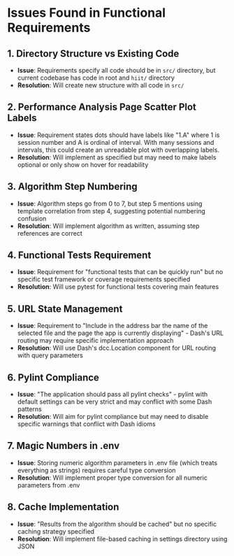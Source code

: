 # Issues Found in Functional Requirements

## 1. Directory Structure vs Existing Code
- **Issue**: Requirements specify all code should be in `src/` directory, but current codebase has code in root and `hiit/` directory
- **Resolution**: Will create new structure with all code in `src/`

## 2. Performance Analysis Page Scatter Plot Labels
- **Issue**: Requirement states dots should have labels like "1.A" where 1 is session number and A is ordinal of interval. With many sessions and intervals, this could create an unreadable plot with overlapping labels.
- **Resolution**: Will implement as specified but may need to make labels optional or only show on hover for readability

## 3. Algorithm Step Numbering
- **Issue**: Algorithm steps go from 0 to 7, but step 5 mentions using template correlation from step 4, suggesting potential numbering confusion
- **Resolution**: Will implement algorithm as written, assuming step references are correct

## 4. Functional Tests Requirement
- **Issue**: Requirement for "functional tests that can be quickly run" but no specific test framework or coverage requirements specified
- **Resolution**: Will use pytest for functional tests covering main features

## 5. URL State Management
- **Issue**: Requirement to "Include in the address bar the name of the selected file and the page the app is currently displaying" - Dash's URL routing may require specific implementation approach
- **Resolution**: Will use Dash's dcc.Location component for URL routing with query parameters

## 6. Pylint Compliance
- **Issue**: "The application should pass all pylint checks" - pylint with default settings can be very strict and may conflict with some Dash patterns
- **Resolution**: Will aim for pylint compliance but may need to disable specific warnings that conflict with Dash idioms

## 7. Magic Numbers in .env
- **Issue**: Storing numeric algorithm parameters in .env file (which treats everything as strings) requires careful type conversion
- **Resolution**: Will implement proper type conversion for all numeric parameters from .env

## 8. Cache Implementation
- **Issue**: "Results from the algorithm should be cached" but no specific caching strategy specified
- **Resolution**: Will implement file-based caching in settings directory using JSON